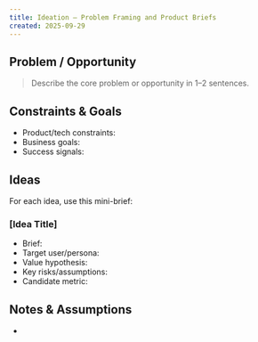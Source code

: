 ```yaml
---
title: Ideation — Problem Framing and Product Briefs
created: 2025-09-29
---
```


## Problem / Opportunity

> Describe the core problem or opportunity in 1–2 sentences.

## Constraints & Goals

- Product/tech constraints: 
- Business goals:
- Success signals:

## Ideas

For each idea, use this mini-brief:

### [Idea Title]
- Brief: 
- Target user/persona: 
- Value hypothesis: 
- Key risks/assumptions: 
- Candidate metric: 

## Notes & Assumptions

- 


